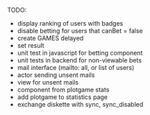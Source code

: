 TODO: 
* display ranking of users with badges
* disable betting for users that canBet = false
* create GAMES delayed
* set result
* unit test in javascript for betting component
* unit tests in backend for non-viewable bets
* mail interface (mailto: all, or list of users)
* actor sending unsent mails
* view for unsent mails
* component from plotgame stats
* add plotgame to statistics page
* exchange diskette with sync, sync_disabled 

